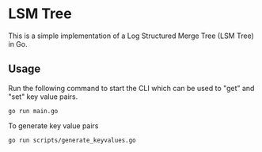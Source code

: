 # LSM Tree

This is a simple implementation of a Log Structured Merge Tree (LSM Tree) in Go.

## Usage
Run the following command to start the CLI which can be used to "get" and "set" key value pairs.
```
go run main.go
```

To generate key value pairs
```
go run scripts/generate_keyvalues.go
```
